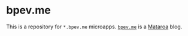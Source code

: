 # bpev.me

This is a repository for `*.bpev.me` microapps. [`bpev.me`](https://bpev.me) is
a [Mataroa](https://mataroa.blog) blog.

